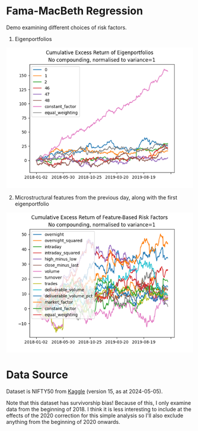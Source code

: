 # Fama-MacBeth Regression
Demo examining different choices of risk factors.

1. Eigenportfolios

![Eigenportfolios](https://github.com/odenpetersen/fama-macbeth-regression/blob/main/output/eigenportfolios.png?raw=true)

2. Microstructural features from the previous day, along with the first eigenportfolio

![Microstructural features](https://github.com/odenpetersen/fama-macbeth-regression/blob/main/output/features.png?raw=true)

# Data Source
Dataset is NIFTY50 from [Kaggle](https://www.kaggle.com/datasets/rohanrao/nifty50-stock-market-data/data) (version 15, as at 2024-05-05).

Note that this dataset has survivorship bias! Because of this, I only examine data from the beginning of 2018. I think it is less interesting to include at the effects of the 2020 correction for this simple analysis so I'll also exclude anything from the beginning of 2020 onwards.

